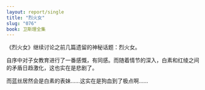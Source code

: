 ```yaml
---
layout: report/single
title: "烈火女"
slug: "076"
book: 卫斯理全集
---
```


《烈火女》继续讨论之前几篇遗留的神秘话题：烈火女。

自序中对子女教育进行了一番感慨，有同感。而随着情节的深入，白素和红绫之间的矛盾日趋激化，这也实在是悲剧了。

而蓝丝居然会是白素的表妹……这实在是狗血到了极点啊……

